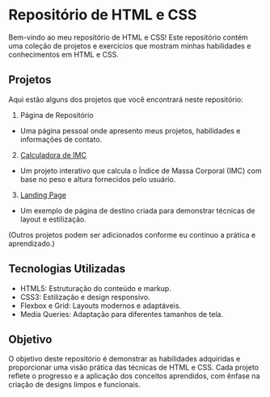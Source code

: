 # Repositório de HTML e CSS

Bem-vindo ao meu repositório de HTML e CSS! Este repositório contém uma coleção de projetos e exercícios que mostram minhas habilidades e conhecimentos em HTML e CSS.

## Projetos

Aqui estão alguns dos projetos que você encontrará neste repositório:

1. Página de Repositório

- Uma página pessoal onde apresento meus projetos, habilidades e informações de contato.

2. [Calculadora de IMC](https://projects-ruby-theta.vercel.app/)

- Um projeto interativo que calcula o Índice de Massa Corporal (IMC) com base no peso e altura fornecidos pelo usuário.

3. [Landing Page](https://jrs-neto.netlify.app/#intro)

- Um exemplo de página de destino criada para demonstrar técnicas de layout e estilização.

(Outros projetos podem ser adicionados conforme eu continuo a prática e aprendizado.)

## Tecnologias Utilizadas

- HTML5: Estruturação do conteúdo e markup.
- CSS3: Estilização e design responsivo.
- Flexbox e Grid: Layouts modernos e adaptáveis.
- Media Queries: Adaptação para diferentes tamanhos de tela.

## Objetivo

O objetivo deste repositório é demonstrar as habilidades adquiridas e proporcionar uma visão prática das técnicas de HTML e CSS. Cada projeto reflete o progresso e a aplicação dos conceitos aprendidos, com ênfase na criação de designs limpos e funcionais.
